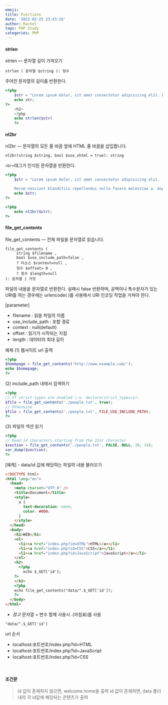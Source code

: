 ```yaml
---
emoji:
title: Functions
date: '2022-02-25 23:43:26'
author: Rachel
tags: PHP Study
categories: PHP
---
```


#### strlen

strlen — 문자열 길이 가져오기

```
strlen ( 문자열 $string ): 정수
```

주어진 문자열의 길이를 반환한다.

```php
<?php
    $str = "Lorem ipsum dolor, sit amet consectetur adipisicing elit. Rerum nesciunt blanditiis repellendus nulla facere molestiae a. Aspernatur alias aut corrupti ex quis. Reprehenderit nam eos, inventore culpa at sapiente suscipit?";
    echo str;
?>
    <h2>
    <?php
    echo strlen($str)
    ?>
```

#### nl2br

nl2br — 문자열의 모든 줄 바꿈 앞에 HTML 줄 바꿈을 삽입합니다.

```
nl2br(string $string, bool $use_xhtml = true): string
```

`<br>`태그가 인식된 문자열을 반환한다.

```php
<?php
    $str = "Lorem ipsum dolor, sit amet consectetur adipisicing elit.

    Rerum nesciunt blanditiis repellendus nulla facere molestiae a. Aspernatur alias aut corrupti ex quis. Reprehenderit nam eos, inventore culpa at sapiente suscipit?";
    echo $str;
?>

<?php
    echo nl2br($str);
?>
```

#### file_get_contents

file_get_contents — 전체 파일을 문자열로 읽습니다.

```
file_get_contents (
     string $filename ,
     bool $use_include_path=false ,
     ? 리소스 $context=null ,
     정수 $offset= 0 ,
     ? 정수 $length=null
): 문자열 | 거짓
```

파일의 내용을 문자열로 반환한다. 실패시 false 반환하며, 공백이나 특수문자가 있는 URI를 여는 경우에는 urlencode( )를 사용해서 URI 인코딩 작업을 거쳐야 한다.

[parameter]

- filename : 읽을 파일의 이름
- use_include_path : 포함 경로
- context : null(default)
- offset : 읽기가 시작되는 지점
- length : 데이터의 최대 길이

예제
(1) 웹사이트 url 출력

```php
<?php
$homepage = file_get_contents('http://www.example.com/');
echo $homepage;
?>
```

(2) include_path 내에서 검색하기

```php
<?php
// If strict types are enabled i.e. declare(strict_types=1);
$file = file_get_contents('./people.txt', true);
// Otherwise
$file = file_get_contents('./people.txt', FILE_USE_INCLUDE_PATH);
?>
```

(3) 파일의 섹션 읽기

```php
<?php
// Read 14 characters starting from the 21st character
$section = file_get_contents('./people.txt', FALSE, NULL, 20, 14);
var_dump($section);
?>
```

[예제] - data/id 값에 해당하는 파일의 내용 불러오기

```html
<!DOCTYPE html>
<html lang="en">
  <head>
    <meta charset="UTF-8" />
    <title>Document</title>
    <style>
      a {
        text-decoration: none;
        color: #000;
      }
    </style>
  </head>
  <body>
    <h1>WEB</h1>
    <ol>
      <li><a href="index.php?id=HTML">HTML</a></li>
      <li><a href="index.php?id=CSS">CSS</a></li>
      <li><a href="index.php?id=JavaScript">JavaScript</a></li>
    </ol>
    <h2>
      <?php
        echo $_GET['id'];
    ?>
    </h2>
    <?php
    echo file_get_contents("data/".$_GET['id']);
    ?>
  </body>
</html>
```

- _참고_ 문자열 + 변수 함께 사용시 .(마침표)를 사용

```
"data/".$_GET['id']
```

url 순서

- localhost:포트번호/index.php?id=HTML
- localhost:포트번호/index.php?id=JavaScript
- localhost:포트번호/index.php?id=CSS

​

#### 조건문

> id 값이 존재하지 않으면, welcome home을 출력
> id 값이 존재하면, data 폴더 내의 각 id값에 해당되는 콘텐츠가 출력
